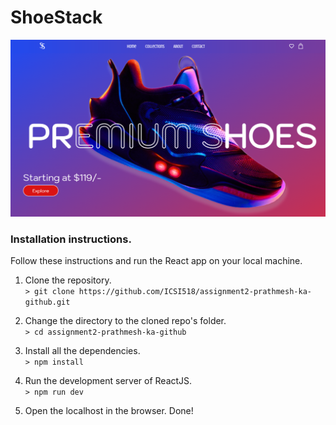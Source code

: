 # ShoeStack
![Shoestack](./ShoeStack.png)

### Installation instructions.  
Follow these instructions and run the React app on your local machine.
1. Clone the repository.  
```> git clone https://github.com/ICSI518/assignment2-prathmesh-ka-github.git```

2. Change the directory to the cloned repo's folder.  
```> cd assignment2-prathmesh-ka-github```

3. Install all the dependencies.  
```> npm install```

4. Run the development server of ReactJS.  
```> npm run dev```

5. Open the localhost in the browser. Done!